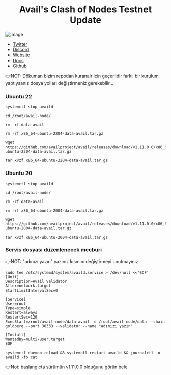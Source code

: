 # <h1 align="center">Avail's Clash of Nodes Testnet Update</h1>

![image](https://github.com/molla202/Avail/assets/91562185/a6461113-7737-40a0-9d2a-3049a7097663)

* [Twitter](https://twitter.com/AvailProject)
* [Discord](https://discord.gg/y6fHnxZQX8)
* [Website](https://www.availproject.org/)
* [Docs](https://docs.availproject.org/clash-of-nodes/challenges/)
* [Github](https://github.com/availproject/avail/releases)

👉NOT: Dökuman bizim repodan kuranalr için geçerlidir farklı bir kurulum yaptıysanız dosya yolları değiştirmeniz gerekebilir...


### Ubuntu 22
```
systemctl stop availd
```
```
cd /root/avail-node/
```
```
rm -rf data-avail
```
```
rm -rf x86_64-ubuntu-2204-data-avail.tar.gz
```
```
wget https://github.com/availproject/avail/releases/download/v1.11.0.0/x86_64-ubuntu-2204-data-avail.tar.gz
```
```
tar xvzf x86_64-ubuntu-2204-data-avail.tar.gz
```
### Ubuntu 20
```
systemctl stop availd
```
```
cd /root/avail-node/
```
```
rm -rf data-avail
```
```
rm -rf x86_64-ubuntu-2004-data-avail.tar.gz
```
```
wget https://github.com/availproject/avail/releases/download/v1.11.0.0/x86_64-ubuntu-2004-data-avail.tar.gz
```
```
tar xvzf x86_64-ubuntu-2004-data-avail.tar.gz
```
### Servis dosyası düzenlenecek mecburi
👉NOT: "adınızı yazın" yazınız kısmını değiştirmeyi unutmayınız
```
sudo tee /etc/systemd/system/availd.service > /dev/null <<'EOF'
[Unit]
Description=Avail Validator
After=network.target
StartLimitIntervalSec=0

[Service]
User=root
Type=simple
Restart=always
RestartSec=120
ExecStart=/root/avail-node/data-avail -d /root/avail-node/data --chain goldberg --port 30333 --validator --name "adınızı yazın"

[Install]
WantedBy=multi-user.target
EOF
```

```
systemctl daemon-reload && systemctl restart availd && journalctl -u availd -fo cat
```

👉Not: başlangıcta sürümün v1.11.0.0 olduğunu görün bele




